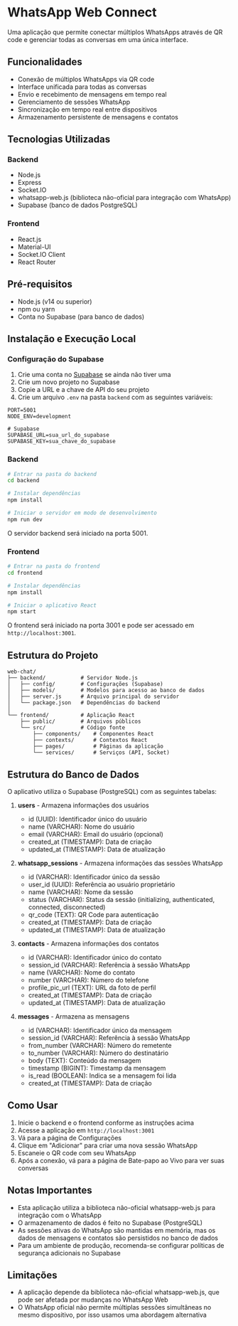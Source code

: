 # WhatsApp Web Connect

Uma aplicação que permite conectar múltiplos WhatsApps através de QR code e gerenciar todas as conversas em uma única interface.

## Funcionalidades

- Conexão de múltiplos WhatsApps via QR code
- Interface unificada para todas as conversas
- Envio e recebimento de mensagens em tempo real
- Gerenciamento de sessões WhatsApp
- Sincronização em tempo real entre dispositivos
- Armazenamento persistente de mensagens e contatos

## Tecnologias Utilizadas

### Backend
- Node.js
- Express
- Socket.IO
- whatsapp-web.js (biblioteca não-oficial para integração com WhatsApp)
- Supabase (banco de dados PostgreSQL)

### Frontend
- React.js
- Material-UI
- Socket.IO Client
- React Router

## Pré-requisitos

- Node.js (v14 ou superior)
- npm ou yarn
- Conta no Supabase (para banco de dados)

## Instalação e Execução Local

### Configuração do Supabase

1. Crie uma conta no [Supabase](https://supabase.com/) se ainda não tiver uma
2. Crie um novo projeto no Supabase
3. Copie a URL e a chave de API do seu projeto
4. Crie um arquivo `.env` na pasta `backend` com as seguintes variáveis:

```env
PORT=5001
NODE_ENV=development

# Supabase
SUPABASE_URL=sua_url_do_supabase
SUPABASE_KEY=sua_chave_do_supabase
```

### Backend

```bash
# Entrar na pasta do backend
cd backend

# Instalar dependências
npm install

# Iniciar o servidor em modo de desenvolvimento
npm run dev
```

O servidor backend será iniciado na porta 5001.

### Frontend

```bash
# Entrar na pasta do frontend
cd frontend

# Instalar dependências
npm install

# Iniciar o aplicativo React
npm start
```

O frontend será iniciado na porta 3001 e pode ser acessado em `http://localhost:3001`.

## Estrutura do Projeto

```
web-chat/
├── backend/           # Servidor Node.js
│   ├── config/        # Configurações (Supabase)
│   ├── models/        # Modelos para acesso ao banco de dados
│   ├── server.js      # Arquivo principal do servidor
│   └── package.json   # Dependências do backend
│
└── frontend/          # Aplicação React
    ├── public/        # Arquivos públicos
    └── src/           # Código fonte
        ├── components/    # Componentes React
        ├── contexts/      # Contextos React
        ├── pages/         # Páginas da aplicação
        └── services/      # Serviços (API, Socket)
```

## Estrutura do Banco de Dados

O aplicativo utiliza o Supabase (PostgreSQL) com as seguintes tabelas:

1. **users** - Armazena informações dos usuários
   - id (UUID): Identificador único do usuário
   - name (VARCHAR): Nome do usuário
   - email (VARCHAR): Email do usuário (opcional)
   - created_at (TIMESTAMP): Data de criação
   - updated_at (TIMESTAMP): Data de atualização

2. **whatsapp_sessions** - Armazena informações das sessões WhatsApp
   - id (VARCHAR): Identificador único da sessão
   - user_id (UUID): Referência ao usuário proprietário
   - name (VARCHAR): Nome da sessão
   - status (VARCHAR): Status da sessão (initializing, authenticated, connected, disconnected)
   - qr_code (TEXT): QR Code para autenticação
   - created_at (TIMESTAMP): Data de criação
   - updated_at (TIMESTAMP): Data de atualização

3. **contacts** - Armazena informações dos contatos
   - id (VARCHAR): Identificador único do contato
   - session_id (VARCHAR): Referência à sessão WhatsApp
   - name (VARCHAR): Nome do contato
   - number (VARCHAR): Número do telefone
   - profile_pic_url (TEXT): URL da foto de perfil
   - created_at (TIMESTAMP): Data de criação
   - updated_at (TIMESTAMP): Data de atualização

4. **messages** - Armazena as mensagens
   - id (VARCHAR): Identificador único da mensagem
   - session_id (VARCHAR): Referência à sessão WhatsApp
   - from_number (VARCHAR): Número do remetente
   - to_number (VARCHAR): Número do destinatário
   - body (TEXT): Conteúdo da mensagem
   - timestamp (BIGINT): Timestamp da mensagem
   - is_read (BOOLEAN): Indica se a mensagem foi lida
   - created_at (TIMESTAMP): Data de criação

## Como Usar

1. Inicie o backend e o frontend conforme as instruções acima
2. Acesse a aplicação em `http://localhost:3001`
3. Vá para a página de Configurações
4. Clique em "Adicionar" para criar uma nova sessão WhatsApp
5. Escaneie o QR code com seu WhatsApp
6. Após a conexão, vá para a página de Bate-papo ao Vivo para ver suas conversas

## Notas Importantes

- Esta aplicação utiliza a biblioteca não-oficial whatsapp-web.js para integração com o WhatsApp
- O armazenamento de dados é feito no Supabase (PostgreSQL)
- As sessões ativas do WhatsApp são mantidas em memória, mas os dados de mensagens e contatos são persistidos no banco de dados
- Para um ambiente de produção, recomenda-se configurar políticas de segurança adicionais no Supabase

## Limitações

- A aplicação depende da biblioteca não-oficial whatsapp-web.js, que pode ser afetada por mudanças no WhatsApp Web
- O WhatsApp oficial não permite múltiplas sessões simultâneas no mesmo dispositivo, por isso usamos uma abordagem alternativa
